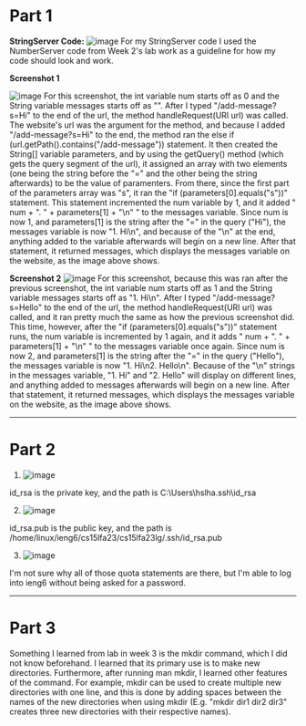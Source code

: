 # Part 1
**StringServer Code:**
![image](https://github.com/howardhamilton1/cse15l-lab-reports/assets/141745300/95481af3-b9d0-4377-a3a6-81082ac5a93c)
For my StringServer code I used the NumberServer code from Week 2's lab work as a guideline for how my code should look and work.

**Screenshot 1**

![image](https://github.com/howardhamilton1/cse15l-lab-reports/assets/141745300/32b71510-1809-4c45-973e-8acaffc3ee4e)
For this screenshot, the int variable num starts off as 0 and the String variable messages starts off as "". After I typed "/add-message?s=Hi" to the end of the url, the  method handleRequest(URI url) was called. The website's url was the argument for the method, and because I added "/add-message?s=Hi" to the end, the method ran the else if (url.getPath().contains("/add-message")) statement. It then created the String[] variable parameters, and by using the getQuery() method (which gets the query segment of the url), it assigned an array with two elements (one being the string before the "=" and the other being the string afterwards) to be the value of paramenters. From there, since the first part of the parameters array was "s", it ran the "if (parameters[0].equals("s"))" statement. This statement incremented the num variable by 1, and it added " num + ". " + parameters[1] + "\n" " to the messages variable. Since num is now 1, and parameters[1] is the string after the "=" in the query ("Hi"), the messages variable is now "1. Hi\n", and because of the "\n" at the end, anything added to the variable afterwards will begin on a new line. After that statement, it returned messages, which displays the messages variable on the website, as the image above shows.


**Screenshot 2**
![image](https://github.com/howardhamilton1/cse15l-lab-reports/assets/141745300/11dbbc4b-c535-4e40-8bb2-a58252e73423)
For this screenshot, because this was ran after the previous screenshot, the int variable num starts off as 1 and the String variable messages starts off as "1. Hi\n". After I typed "/add-message?s=Hello" to the end of the url, the  method handleRequest(URI url) was called, and it ran pretty much the same as how the previous screenshot did. This time, however, after the "if (parameters[0].equals("s"))" statement runs, the num variable is incremented by 1 again, and it adds " num + ". " + parameters[1] + "\n" " to the messages variable once again. Since num is now 2, and parameters[1] is the string after the "=" in the query ("Hello"), the messages variable is now "1. Hi\n2. Hello\n". Because of the "\n" strings in the messages variable, "1. Hi" and "2. Hello" will display on different lines, and anything added to messages afterwards will begin on a new line. After that statement, it returned messages, which displays the messages variable on the website, as the image above shows.

---
# Part 2
1. ![image](https://github.com/howardhamilton1/cse15l-lab-reports/assets/141745300/91d4824c-4820-4fa3-83d0-b50bced46d0c)

id_rsa is the private key, and the path is C:\Users\hslha\.ssh\id_rsa

2. ![image](https://github.com/howardhamilton1/cse15l-lab-reports/assets/141745300/e0219ed8-b026-4f59-b17d-41cee5fe2075)

id_rsa.pub is the public key, and the path is /home/linux/ieng6/cs15lfa23/cs15lfa23lg/.ssh/id_rsa.pub

3. ![image](https://github.com/howardhamilton1/cse15l-lab-reports/assets/141745300/b2094abd-a9ce-4a78-a947-d1dee4c63ead)

I'm not sure why all of those quota statements are there, but I'm able to log into ieng6 without being asked for a password.


---
# Part 3
Something I learned from lab in week 3 is the mkdir command, which I did not know beforehand. I learned that its primary use is to make new directories. Furthermore, after running man mkdir, I learned other features of the command. For example, mkdir can be used to create multiple new directories with one line, and this is done by adding spaces between the names of the new directories when using mkdir (E.g. "mkdir dir1 dir2 dir3" creates three new directories with their respective names).
